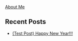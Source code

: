 [About Me](./about.html)

## Recent Posts

*   [(Test Post) Happy New Year!!!](https://genecromarx.github.io/happy-new-year)
